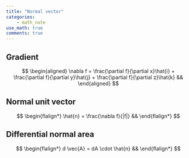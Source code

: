 ```yaml
---
title: "Normal vector"
categories:
    - math_note
use_math: true
comments: true
---
```


<h2>Gradient</h2>

$$
\begin{aligned}
\nabla f = \frac{\partial f}{\partial x}\hat{i} +
\frac{\partial f}{\partial y}\hat{j} +
\frac{\partial f}{\partial z}\hat{k} &&
\end{aligned}
$$

<h2>Normal unit vector</h2>

$$
\begin{flalign*}
\hat{n} = \frac{\nabla f}{|f|} &&
\end{flalign*}
$$


<h2>Differential normal area</h2>

$$
\begin{flalign*}
d \vec{A} = dA \cdot \hat{n} &&
\end{flalign*}
$$